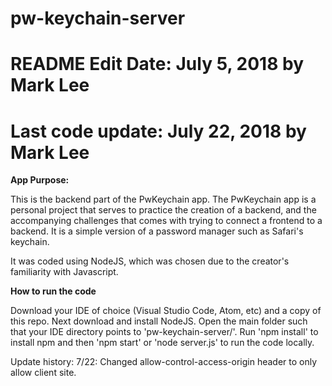 # pw-keychain-server
# README Edit Date: July 5, 2018 by Mark Lee
# Last code update: July 22, 2018 by Mark Lee

**App Purpose:**

This is the backend part of the PwKeychain app. The PwKeychain app is a personal project that serves to practice the creation of a backend, and the accompanying challenges that comes with trying to connect a frontend to a backend. It is a simple version of a password manager such as Safari's keychain.

It was coded using NodeJS, which was chosen due to the creator's familiarity with Javascript. 

**How to run the code**

Download your IDE of choice (Visual Studio Code, Atom, etc) and a copy of this repo. Next download and install NodeJS. Open the main folder such that your IDE directory points to 'pw-keychain-server/'. Run 'npm install' to install npm and then 'npm start' or 'node server.js' to run the code locally.

Update history:
7/22: Changed allow-control-access-origin header to only allow client site.

